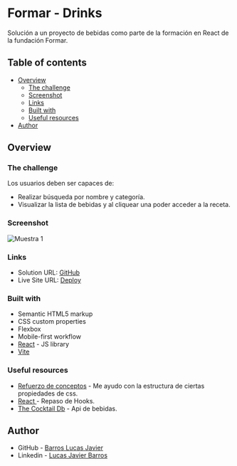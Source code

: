 # Formar - Drinks

Solución a un proyecto de bebidas como parte de la formación en React de la fundación Formar.

## Table of contents

- [Overview](#overview)
  - [The challenge](#the-challenge)
  - [Screenshot](#screenshot)
  - [Links](#links)
  - [Built with](#built-with)
  - [Useful resources](#useful-resources)
- [Author](#author)

## Overview

### The challenge

Los usuarios deben ser capaces de:

- Realizar búsqueda por nombre y categoría.
- Visualizar la lista de bebidas y al cliquear una poder acceder a la receta.

### Screenshot

![Muestra 1](./public/screenshots/)


### Links

- Solution URL: [GitHub](https://github.com/BarrosLucasJavier/drinks-proyect)
- Live Site URL: [Deploy](https://drinks-proyect.vercel.app/)

### Built with

- Semantic HTML5 markup
- CSS custom properties
- Flexbox
- Mobile-first workflow
- [React](https://reactjs.org/) - JS library
- [Vite](https://vitejs.dev/)

### Useful resources

- [Refuerzo de conceptos](https://developer.mozilla.org/en-US/) - Me ayudo con la estructura de ciertas propiedades de css.
- [React ](https://es.react.dev/learn) - Repaso de Hooks.
- [The Cocktail Db](https://www.thecocktaildb.com/api.php) - Api de bebidas.


## Author

- GitHub - [Barros Lucas Javier](https://github.com/BarrosLucasJavier)
- Linkedin - [Lucas Javier Barros](https://www.linkedin.com/in/barroslucasjavier/)